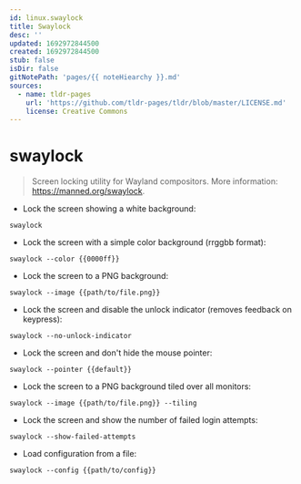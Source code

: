```yaml
---
id: linux.swaylock
title: Swaylock
desc: ''
updated: 1692972844500
created: 1692972844500
stub: false
isDir: false
gitNotePath: 'pages/{{ noteHiearchy }}.md'
sources:
  - name: tldr-pages
    url: 'https://github.com/tldr-pages/tldr/blob/master/LICENSE.md'
    license: Creative Commons
---
```

# swaylock

> Screen locking utility for Wayland compositors.
> More information: <https://manned.org/swaylock>.

- Lock the screen showing a white background:

`swaylock`

- Lock the screen with a simple color background (rrggbb format):

`swaylock --color {{0000ff}}`

- Lock the screen to a PNG background:

`swaylock --image {{path/to/file.png}}`

- Lock the screen and disable the unlock indicator (removes feedback on keypress):

`swaylock --no-unlock-indicator`

- Lock the screen and don't hide the mouse pointer:

`swaylock --pointer {{default}}`

- Lock the screen to a PNG background tiled over all monitors:

`swaylock --image {{path/to/file.png}} --tiling`

- Lock the screen and show the number of failed login attempts:

`swaylock --show-failed-attempts`

- Load configuration from a file:

`swaylock --config {{path/to/config}}`

